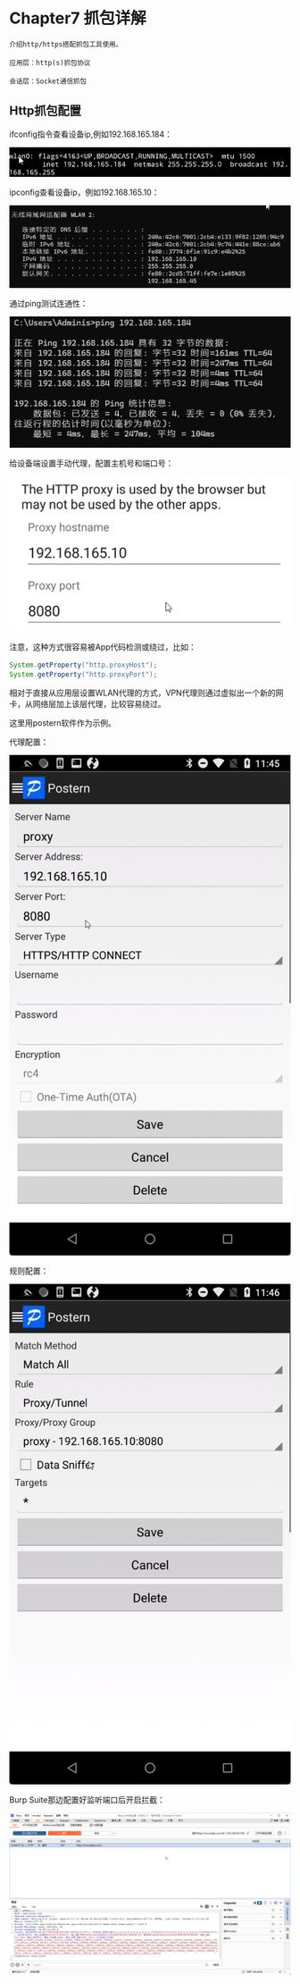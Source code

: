 # Chapter7 抓包详解

    介绍http/https搭配抓包工具使用。

    应用层：http(s)抓包协议

    会话层：Socket通信抓包

## Http抓包配置

ifconfig指令查看设备ip,例如192.168.165.184：

![ifconfig cmd](./picture/image1.png)

ipconfig查看设备ip，例如192.168.165.10：

![ipconfig cmd](./picture/image2.png)

通过ping测试连通性：

![ping cmd](./picture/image3.png)

给设备端设置手动代理，配置主机号和端口号：

![手动代理](./picture/image4.png)

注意，这种方式很容易被App代码检测或绕过，比如：

```java
System.getProperty("http.proxyHost");
System.getProperty("http.proxyPort");
```

相对于直接从应用层设置WLAN代理的方式，VPN代理则通过虚拟出一个新的网卡，从网络层加上该层代理，比较容易绕过。

这里用postern软件作为示例。

代理配置：

![postern代理配置](./picture/image5.png)

规则配置：

![postern规则配置](./picture/image6.png)

Burp Suite那边配置好监听端口后开启拦截：

![burp拦截成功](./picture/image7.png)





